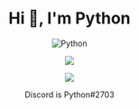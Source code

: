 <h1 align="center">Hi 👋, I'm Python</h1>
<p align="center"> <img src="https://komarev.com/ghpvc/?username=Python-22" alt="Python" /> </p>

<p align="center"><img align="center" src="https://github-readme-stats.vercel.app/api/top-langs/?username=Python-22&layout=compact&theme=dark"></p>
                         
<p align="center"><img align="center" src="https://github-readme-stats.vercel.app/api?username=Python-22&show_icons=true&theme=dark"></p>


<p align="center"> Discord is Python#2703 </p>
